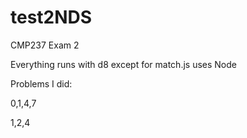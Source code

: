 # test2NDS
CMP237 Exam 2

Everything runs with d8 except for match.js uses Node

Problems I did:

0,1,4,7 

1,2,4
